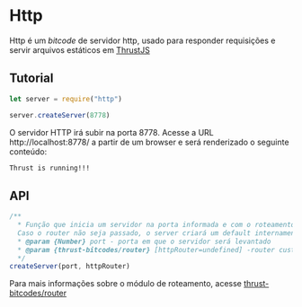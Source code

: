 Http
===============

Http é um *bitcode* de servidor http, usado para responder requisições e servir arquivos estáticos em [ThrustJS](https://github.com/thrustjs/thrust)

## Tutorial

```javascript
let server = require("http")

server.createServer(8778)
```
O servidor HTTP irá subir na porta 8778.
Acesse a URL http://localhost:8778/ a partir de um browser e será renderizado o seguinte conteúdo:

```html
Thrust is running!!!
```

## API

```javascript
/**
  * Função que inicia um servidor na porta informada e com o roteamento informados.
  Caso o router não seja passado, o server criará um default internamente.
  * @param {Number} port - porta em que o servidor será levantado
  * @param {thrust-bitcodes/router} [httpRouter=undefined] -router customizado com rotas de serviço
  */
createServer(port, httpRouter)
```

Para mais informações sobre o módulo de roteamento, acesse [thrust-bitcodes/router](https://github.com/thrust-bitcodes/router)
